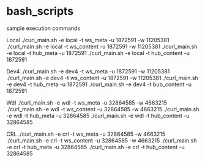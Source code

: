 # bash_scripts

sample execution commands

Local
./curl_main.sh -e local -t ws_meta -u 1872591 -w 11205381
./curl_main.sh -e local -t ws_content -u 1872591 -w 11205381
./curl_main.sh -e local -t hub_meta -u 1872591
./curl_main.sh -e local -t hub_content -u 1872591

Dev4
./curl_main.sh -e dev4 -t ws_meta -u 1872591 -w 11205381
./curl_main.sh -e dev4 -t ws_content -u 1872591 -w 11205381
./curl_main.sh -e dev4 -t hub_meta -u 1872591
./curl_main.sh -e dev4 -t bub_content -u 1872591

Wdl
./curl_main.sh -e wdl -t ws_meta -u 32864585 -w 4663215
./curl_main.sh -e wdl -t ws_content -u 32864585 -w 4663215
./curl_main.sh -e wdl -t hub_meta -u 32864585
./curl_main.sh -e wdl -t hub_content -u 32864585

CRL
./curl_main.sh -e crl -t ws_meta -u 32864585 -w 4663215
./curl_main.sh -e crl -t ws_content -u 32864585 -w 4663215
./curl_main.sh -e crl -t hub_meta -u 32864585
./curl_main.sh -e crl -t hub_content -u 32864585